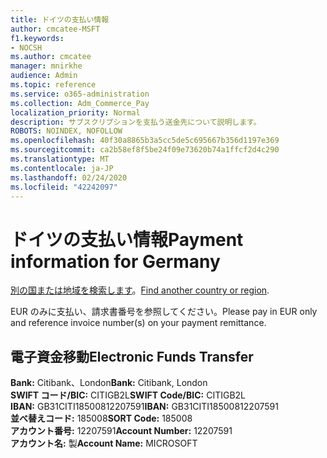 ```yaml
---
title: ドイツの支払い情報
author: cmcatee-MSFT
f1.keywords:
- NOCSH
ms.author: cmcatee
manager: mnirkhe
audience: Admin
ms.topic: reference
ms.service: o365-administration
ms.collection: Adm_Commerce_Pay
localization_priority: Normal
description: サブスクリプションを支払う送金先について説明します。
ROBOTS: NOINDEX, NOFOLLOW
ms.openlocfilehash: 40f30a8865b3a5cc5de5c695667b356d1197e369
ms.sourcegitcommit: ca2b58ef8f5be24f09e73620b74a1ffcf2d4c290
ms.translationtype: MT
ms.contentlocale: ja-JP
ms.lasthandoff: 02/24/2020
ms.locfileid: "42242097"
---
```

# <a name="payment-information-for-germany"></a><span data-ttu-id="2c0d3-103">ドイツの支払い情報</span><span class="sxs-lookup"><span data-stu-id="2c0d3-103">Payment information for Germany</span></span>

<span data-ttu-id="2c0d3-104">[別の国または地域を検索します](../billing-and-payments/pay-for-your-subscription.md)。</span><span class="sxs-lookup"><span data-stu-id="2c0d3-104">[Find another country or region](../billing-and-payments/pay-for-your-subscription.md).</span></span>

<span data-ttu-id="2c0d3-105">EUR のみに支払い、請求書番号を参照してください。</span><span class="sxs-lookup"><span data-stu-id="2c0d3-105">Please pay in EUR only and reference invoice number(s) on your payment remittance.</span></span>

## <a name="electronic-funds-transfer"></a><span data-ttu-id="2c0d3-106">電子資金移動</span><span class="sxs-lookup"><span data-stu-id="2c0d3-106">Electronic Funds Transfer</span></span>

<span data-ttu-id="2c0d3-107">**Bank:** Citibank、London</span><span class="sxs-lookup"><span data-stu-id="2c0d3-107">**Bank:** Citibank, London</span></span>  
<span data-ttu-id="2c0d3-108">**SWIFT コード/BIC:** CITIGB2L</span><span class="sxs-lookup"><span data-stu-id="2c0d3-108">**SWIFT Code/BIC:** CITIGB2L</span></span>  
<span data-ttu-id="2c0d3-109">**IBAN:** GB31CITI18500812207591</span><span class="sxs-lookup"><span data-stu-id="2c0d3-109">**IBAN:** GB31CITI18500812207591</span></span>  
<span data-ttu-id="2c0d3-110">**並べ替えコード:** 185008</span><span class="sxs-lookup"><span data-stu-id="2c0d3-110">**SORT Code:** 185008</span></span>  
<span data-ttu-id="2c0d3-111">**アカウント番号:** 12207591</span><span class="sxs-lookup"><span data-stu-id="2c0d3-111">**Account Number:** 12207591</span></span>  
<span data-ttu-id="2c0d3-112">**アカウント名:** 製</span><span class="sxs-lookup"><span data-stu-id="2c0d3-112">**Account Name:** MICROSOFT</span></span> 